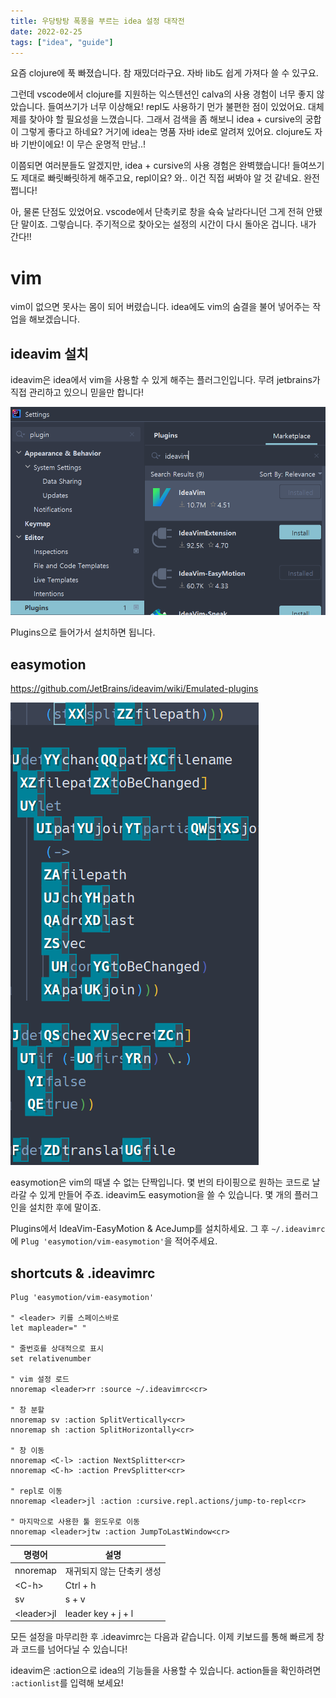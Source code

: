 ```yaml
---
title: 우당탕탕 폭풍을 부르는 idea 설정 대작전
date: 2022-02-25
tags: ["idea", "guide"]
---
```


요즘 clojure에 푹 빠졌습니다. 참 재밌더라구요. 자바 lib도 쉽게 가져다 쓸 수 있구요.

그런데 vscode에서 clojure를 지원하는 익스텐션인 calva의 사용 경험이 너무 좋지 않았습니다.
들여쓰기가 너무 이상해요! repl도 사용하기 먼가 불편한 점이 있었어요. 대체제를 찾아야 할 필요성을 느꼈습니다.
그래서 검색을 좀 해보니 idea + cursive의 궁합이 그렇게 좋다고 하네요?
거기에 idea는 명품 자바 ide로 알려져 있어요. clojure도 자바 기반이에요! 이 무슨 운명적 만남..!

이쯤되면 여러분들도 알겠지만, idea + cursive의 사용 경험은 완벽했습니다!
들여쓰기도 제대로 빠릿빠릿하게 해주고요, repl이요? 와.. 이건 직접 써봐야 알 것 같네요. 완전 쩝니다!

아, 물론 단점도 있었어요. vscode에서 단축키로 창을 슉슉 날라다니던 그게 전혀 안됐단 말이죠.
그렇습니다. 주기적으로 찾아오는 설정의 시간이 다시 돌아온 겁니다. 내가 간다!!

# vim

vim이 없으면 못사는 몸이 되어 버렸습니다. idea에도 vim의 숨결을 불어 넣어주는 작업을 해보겠습니다.

## ideavim 설치

ideavim은 idea에서 vim을 사용할 수 있게 해주는 플러그인입니다. 무려 jetbrains가 직접 관리하고 있으니 믿을만 합니다!

![바로 이거야](2022-02-25-11-38-54.png)

Plugins으로 들어가서 설치하면 됩니다.

## easymotion

https://github.com/JetBrains/ideavim/wiki/Emulated-plugins

![](2022-02-25-11-48-27.png)

easymotion은 vim의 때낼 수 없는 단짝입니다. 몇 번의 타이핑으로 원하는 코드로 날라갈 수 있게 만들어 주죠.
ideavim도 easymotion을 쓸 수 있습니다. 몇 개의 플러그인을 설치한 후에 말이죠.

Plugins에서 IdeaVim-EasyMotion & AceJump를 설치하세요.
그 후 `~/.ideavimrc`에 `Plug 'easymotion/vim-easymotion'`을 적어주세요.

## shortcuts & .ideavimrc

```vim
Plug 'easymotion/vim-easymotion'

" <leader> 키를 스페이스바로
let mapleader=" "

" 줄번호를 상대적으로 표시
set relativenumber

" vim 설정 로드
nnoremap <leader>rr :source ~/.ideavimrc<cr>

" 창 분할
nnoremap sv :action SplitVertically<cr>
nnoremap sh :action SplitHorizontally<cr>

" 창 이동
nnoremap <C-l> :action NextSplitter<cr>
nnoremap <C-h> :action PrevSplitter<cr>

" repl로 이동
nnoremap <leader>jl :action :cursive.repl.actions/jump-to-repl<cr>

" 마지막으로 사용한 툴 윈도우로 이동
nnoremap <leader>jtw :action JumpToLastWindow<cr>
```

| 명령어       | 설명                      |
| ------------ | ------------------------- |
| nnoremap     | 재귀되지 않는 단축키 생성 |
| \<C-h\>      | Ctrl + h                  |
| sv           | s + v                     |
| \<leader\>jl | leader key + j + l        |

모든 설정을 마무리한 후 .ideavimrc는 다음과 같습니다. 이제 키보드를 통해 빠르게 창과 코드를 넘어다닐 수 있습니다!

ideavim은 :action으로 idea의 기능들을 사용할 수 있습니다. action들을 확인하려면 `:actionlist`를 입력해 보세요!
